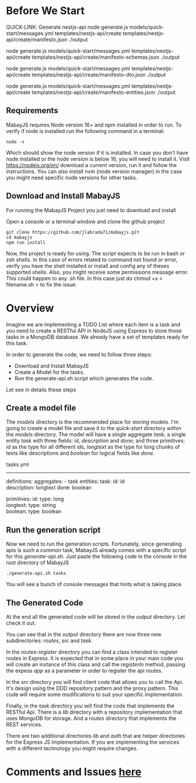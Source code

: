 Before We Start
===============

QUICK-LINK:
Generate nestjs-api
node generate.js models/quick-start/messages.yml templates/nestjs-api/create templates/nestjs-api/create/manifesto.json ./output

node generate.js models/quick-start/messages.yml templates/nestjs-api/create templates/nestjs-api/create/manifesto-schemas.json ./output

node generate.js models/quick-start/messages.yml templates/nestjs-api/create templates/nestjs-api/create/manifesto-dto.json ./output

node generate.js models/quick-start/messages.yml templates/nestjs-api/create templates/nestjs-api/create/manifesto-entities.json ./output

Requirements
---------------------
MabayJS requires Node version 16+ and npm installed in order to run. 
To verify if node is installed run the following command in a terminal:
```
node -v
```
Which should show the node version if it is installed. In case you don't have node installed or the node version is below 16, you will need to install it.
Visit https://nodejs.org/en/ download a current version, run it and follow the instructions.
You can also install nvm (node version manager) in the case you might need specific node versions for other tasks.

Download and Install MabayJS
---------------------

For running the MabayJS Project you just need to download and install 

Open a console or a terminal window and clone the github project
```
git clone https://github.com/jlabrada71/mabayjs.git
cd mabayjs
npm run install
```

Now, the project is ready for using.
The script expects to be run in bash or zsh shells. In this case of errors related to command not found or error, verify you have the shell installed or install and config any of theses supported shells.
Also, you might receive some permissions message error. This could happen to any .sh file. In this case just do chmod +x < filename.sh > to fix the issue.


Overview
============
Imagine we are implementing a TODO List where each item is a task and you need to create a RESTful API in NodeJS using Express to store those tasks in a MongoDB database. We already have a set of templates ready for this task.

In order to generate the code, we need to follow three steps:
- Download and Install MabayJS
- Create a Model for the tasks.
- Run the generate-api.sh script which generates the code.

Let see in details these steps


Create a model file
------------------------
The *models* directory is the recommended place for storing models.
I'm going to create a model file and save it to the *quick-start* directory within the *models* directory.
The model will have a single aggregate *task*; a single entity *task* with three fields: *id*, *description* and *done*; and three primitives: *id* as the type for all different *id*s, *longtext* as the type for long chunks of texts like descriptions and *boolean* for logical fields like *done*.

tasks.yml

---
definitions:
  aggregates:
    - task
  entities:
    task:
      id: id      
      description: longtext
      done: boolean   

  primitives:
    id:
      type: long    
    longtext:
      type: string    
    boolean:
      type: boolean


Run the generation script 
-------------------------

Now we need to run the generation scripts. Fortunately, since generating apis is such a common task, MabayJS already comes with a specific script for this *generate-api.sh*.
Just paste the following code in the console in the root directory of MabayJS

```
./generate-api.sh tasks
```

You will see a bunch of console messages that hints what is taking place.

The Generated Code
--------------

At the end all the generated code will be stored in the *output* directory. Let check it out.

You can see that in the *output* directory there are now three new subdirectories: *routes*, *src* and *task*.

In the *routes-register* directory you can find a class intended to register routes in Express. It is expected that in some place in your main code you will create an instance of this class and call the *registerIn* method, passing the expess *app* as a parameter in order to register the api routes.
 
In the *src* directory you will find client code that allows you to call the Api. It's design using the DDD repository pattern and the proxy pattern. This code will require some modifications to suit your specific implementation.

Finally, in the *task* directory you will find the code that implements the RESTful Api. There is a *lib* directory with a repository implementation that uses MongoDB for storage. And a *routes* directory that implements the REST services.

There are two additional directories *lib* and *auth* that are helper directories for the Express JS implementation. If you are implementing the services with a different technology you might require changes.


Comments and Issues [here](https://github.com/jlabrada71/mabayjs/issues/new)
===========================================================================